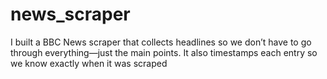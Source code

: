 # news_scraper
I built a BBC News scraper that collects headlines so we don’t have to go through everything—just the main points. It also timestamps each entry so we know exactly when it was scraped
